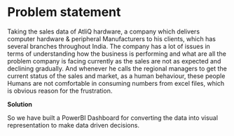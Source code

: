 # Problem statement
Taking the sales data of AtliQ hardware, a company which delivers computer hardware & peripheral Manufacturers to his clients, which has several branches throughout India. The  company has a lot of issues in terms of understanding how the business is performing and what are all the problem company is facing currently as the sales are not as expected and declining gradually. And whenever he calls the regional managers to get the current status of the sales and market, as a human behaviour, these people Humans are not comfortable in consuming numbers from excel files, which is obvious reason for the frustration.

**Solution**


So we have built a PowerBI Dashboard for converting the data into visual representation to make data driven decisions. 



